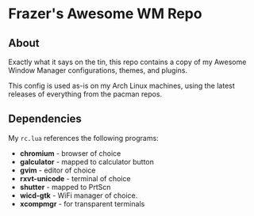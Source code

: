 # Frazer's Awesome WM Repo

## About
Exactly what it says on the tin, this repo contains a copy of my Awesome Window Manager configurations, themes, and plugins.

This config is used as-is on my Arch Linux machines, using the latest releases of everything from the pacman repos.

## Dependencies
My `rc.lua` references the following programs:
* **chromium** - browser of choice
* **galculator** - mapped to calculator button
* **gvim** - editor of choice
* **rxvt-unicode** - terminal of choice
* **shutter** - mapped to PrtScn
* **wicd-gtk** - WiFi manager of choice.
* **xcompmgr** - for transparent terminals
